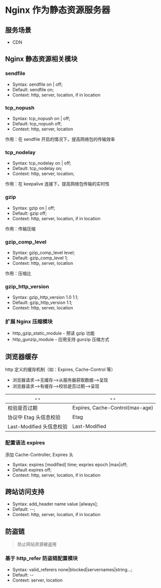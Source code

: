 # Nginx 作为静态资源服务器

## 服务场景

* CDN

## Nginx 静态资源相关模块

### sendfile

* Syntax: sendfile on | off;
* Default: sendfile on;
* Context: http, server, location, if in location

### tcp\_nopush

* Syntax: tcp\_nopush on | off;
* Default: tcp\_nopush off;
* Context: http, server, location

作用：在 sendfile 开启的情况下，提高网络包的传输效率

### tcp\_nodelay

* Syntax: tcp\_nodelay on | off;
* Default: tcp\_nodelay on;
* Context: http, server, location;

作用：在 keepalive 连接下，提高网络包传输的实时性

### gzip

* Syntax: gzip on | off;
* Default: gzip off;
* Context: http, server, location, if in location

作用：传输压缩

### gzip\_comp\_level

* Syntax: gzip\_comp\_level level;
* Default: gzip\_comp\_level 1;
* Context: http, server, location

作用：压缩比

### gzip\_http\_version

* Syntax: gzip\_http\_version 1.0 1.1;
* Default: gzip\_http\_version 1.1;
* Context: http, server, location

### 扩展 Nginx 压缩模块

* http\_gzip\_static\_module - 预读 gzip 功能
* http\_gunzip\_module - 应用支持 gunzip 压缩方式

## 浏览器缓存

http 定义的缓存机制（如：Expires, Cache-Control 等）

* 浏览器请求-->无缓存-->从服务器获取数据-->呈现
* 浏览器请求-->有缓存-->校验是否过期-->呈现

| -- | -- |
| --- | --- |
| 校验是否过期 | Expires, Cache-Control(max-age) |
| 协议中 Etag 头信息校验 | Etag |
| Last-Modified 头信息校验 | Last-Modified |

### 配置语法 expires

添加 Cache-Controller, Expires 头

* Syntax: expires [modified] time;  expries epoch |max|off;
* Default expires off;
* Context: http, server, location, if in location

## 跨站访问支持

* Syntax: add_header name value [always];
* Default: --;
* Context: http, server, location, if in location

## 防盗链

> 防止网站资源被盗用

### 基于 http_refer 防盗链配置模块

* Syntax: valid_referers none|blocked|servernames|string...;
* Default: --
* Context: server, location
